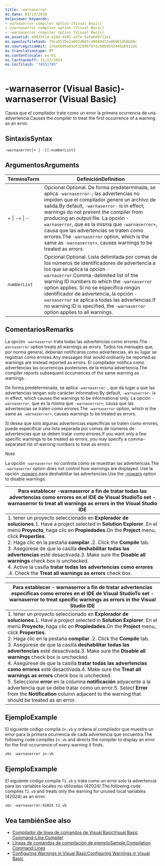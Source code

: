 ```yaml
---
title: -warnaserror
ms.date: 03/13/2018
helpviewer_keywords:
- warnaserror compiler option [Visual Basic]
- /warnaserror compiler option [Visual Basic]
- -warnaserror compiler option [Visual Basic]
ms.assetid: 49819f1d-a1bd-4201-affe-5afe6d9712e1
ms.openlocfilehash: f9ca5575e2a042d68fc490494f2e86991d58b80c
ms.sourcegitcommit: 17ee6605e01ef32506f8fdc686954244ba6911de
ms.translationtype: MT
ms.contentlocale: es-ES
ms.lasthandoff: 11/22/2019
ms.locfileid: "74351705"
---
```

# <a name="-warnaserror-visual-basic"></a><span data-ttu-id="e5eca-102">-warnaserror (Visual Basic)</span><span class="sxs-lookup"><span data-stu-id="e5eca-102">-warnaserror (Visual Basic)</span></span>
<span data-ttu-id="e5eca-103">Causa que el compilador trate como un error la primera ocurrencia de una advertencia.</span><span class="sxs-lookup"><span data-stu-id="e5eca-103">Causes the compiler to treat the first occurrence of a warning as an error.</span></span>  
  
## <a name="syntax"></a><span data-ttu-id="e5eca-104">Sintaxis</span><span class="sxs-lookup"><span data-stu-id="e5eca-104">Syntax</span></span>  
  
```console  
-warnaserror[+ | -][:numberList]  
```  
  
## <a name="arguments"></a><span data-ttu-id="e5eca-105">Argumentos</span><span class="sxs-lookup"><span data-stu-id="e5eca-105">Arguments</span></span>  
  
|<span data-ttu-id="e5eca-106">Término</span><span class="sxs-lookup"><span data-stu-id="e5eca-106">Term</span></span>|<span data-ttu-id="e5eca-107">Definición</span><span class="sxs-lookup"><span data-stu-id="e5eca-107">Definition</span></span>|  
|---|---|  
|<span data-ttu-id="e5eca-108">+ &#124; -</span><span class="sxs-lookup"><span data-stu-id="e5eca-108">+ &#124; -</span></span>|<span data-ttu-id="e5eca-109">Opcional.</span><span class="sxs-lookup"><span data-stu-id="e5eca-109">Optional.</span></span> <span data-ttu-id="e5eca-110">De forma predeterminada, se aplica `-warnaserror-`; las advertencias no impiden que el compilador genere un archivo de salida.</span><span class="sxs-lookup"><span data-stu-id="e5eca-110">By default, `-warnaserror-` is in effect; warnings do not prevent the compiler from producing an output file.</span></span> <span data-ttu-id="e5eca-111">La opción `-warnaserror`, que es la misma que `-warnaserror+`, causa que las advertencias se traten como errores.</span><span class="sxs-lookup"><span data-stu-id="e5eca-111">The `-warnaserror` option, which is the same as `-warnaserror+`, causes warnings to be treated as errors.</span></span>|  
|`numberList`|<span data-ttu-id="e5eca-112">Opcional.</span><span class="sxs-lookup"><span data-stu-id="e5eca-112">Optional.</span></span> <span data-ttu-id="e5eca-113">Lista delimitada por comas de los números de identificadores de advertencia a los que se aplica la opción `-warnaserror`.</span><span class="sxs-lookup"><span data-stu-id="e5eca-113">Comma-delimited list of the warning ID numbers to which the `-warnaserror` option applies.</span></span> <span data-ttu-id="e5eca-114">Si no se especifica ningún identificador de advertencia, la opción `-warnaserror` se aplica a todas las advertencias.</span><span class="sxs-lookup"><span data-stu-id="e5eca-114">If no warning ID is specified, the `-warnaserror` option applies to all warnings.</span></span>|  
  
## <a name="remarks"></a><span data-ttu-id="e5eca-115">Comentarios</span><span class="sxs-lookup"><span data-stu-id="e5eca-115">Remarks</span></span>  
 <span data-ttu-id="e5eca-116">La opción `-warnaserror` trata todas las advertencias como errores.</span><span class="sxs-lookup"><span data-stu-id="e5eca-116">The `-warnaserror` option treats all warnings as errors.</span></span> <span data-ttu-id="e5eca-117">Todos los mensajes que, por norma general, deberían notificarse como advertencias, en su lugar se registran como errores.</span><span class="sxs-lookup"><span data-stu-id="e5eca-117">Any messages that would ordinarily be reported as warnings are instead reported as errors.</span></span> <span data-ttu-id="e5eca-118">El compilador notifica como advertencias las ocurrencias posteriores de la misma advertencia.</span><span class="sxs-lookup"><span data-stu-id="e5eca-118">The compiler reports subsequent occurrences of the same warning as warnings.</span></span>  
  
 <span data-ttu-id="e5eca-119">De forma predeterminada, se aplica `-warnaserror-`, que da lugar a que las advertencias tengan solo carácter informativo.</span><span class="sxs-lookup"><span data-stu-id="e5eca-119">By default, `-warnaserror-` is in effect, which causes the warnings to be informational only.</span></span> <span data-ttu-id="e5eca-120">La opción `-warnaserror`, que es la misma que `-warnaserror+`, causa que las advertencias se traten como errores.</span><span class="sxs-lookup"><span data-stu-id="e5eca-120">The `-warnaserror` option, which is the same as `-warnaserror+`, causes warnings to be treated as errors.</span></span>  
  
 <span data-ttu-id="e5eca-121">Si desea que solo algunas advertencias específicas se traten como errores, puede especificar una lista separada por comas de números de advertencias que se deben tratar como errores.</span><span class="sxs-lookup"><span data-stu-id="e5eca-121">If you want only a few specific warnings to be treated as errors, you may specify a comma-separated list of warning numbers to treat as errors.</span></span>  
  
> [!NOTE]
> <span data-ttu-id="e5eca-122">La opción `-warnaserror` no controla cómo se muestran las advertencias.</span><span class="sxs-lookup"><span data-stu-id="e5eca-122">The `-warnaserror` option does not control how warnings are displayed.</span></span> <span data-ttu-id="e5eca-123">Use la opción [-nowarn](../../../visual-basic/reference/command-line-compiler/nowarn.md) para deshabilitar las advertencias.</span><span class="sxs-lookup"><span data-stu-id="e5eca-123">Use the [-nowarn](../../../visual-basic/reference/command-line-compiler/nowarn.md) option to disable warnings.</span></span>  
  
|<span data-ttu-id="e5eca-124">Para establecer -warnaserror a fin de tratar todas las advertencias como errores en el IDE de Visual Studio</span><span class="sxs-lookup"><span data-stu-id="e5eca-124">To set -warnaserror to treat all warnings as errors in the Visual Studio IDE</span></span>|  
|---|  
|<span data-ttu-id="e5eca-125">1. tener un proyecto seleccionado en **Explorador de soluciones**.</span><span class="sxs-lookup"><span data-stu-id="e5eca-125">1.  Have a project selected in **Solution Explorer**.</span></span> <span data-ttu-id="e5eca-126">En el menú **Proyecto**, haga clic en **Propiedades**.</span><span class="sxs-lookup"><span data-stu-id="e5eca-126">On the **Project** menu, click **Properties**.</span></span> <br /><span data-ttu-id="e5eca-127">2. Haga clic en la pestaña **compilar** .</span><span class="sxs-lookup"><span data-stu-id="e5eca-127">2.  Click the **Compile** tab.</span></span><br /><span data-ttu-id="e5eca-128">3. Asegúrese de que la casilla **deshabilitar todas las advertencias** esté desactivada.</span><span class="sxs-lookup"><span data-stu-id="e5eca-128">3.  Make sure the **Disable all warnings** check box is unchecked.</span></span><br /><span data-ttu-id="e5eca-129">4. Active la casilla **tratar todas las advertencias como errores** .</span><span class="sxs-lookup"><span data-stu-id="e5eca-129">4.  Check the **Treat all warnings as errors** check box.</span></span>|  
  
|<span data-ttu-id="e5eca-130">Para establecer - warnaserror a fin de tratar advertencias específicas como errores en el IDE de Visual Studio</span><span class="sxs-lookup"><span data-stu-id="e5eca-130">To set -warnaserror to treat specific warnings as errors in the Visual Studio IDE</span></span>|  
|---|  
|<span data-ttu-id="e5eca-131">1. tener un proyecto seleccionado en **Explorador de soluciones**.</span><span class="sxs-lookup"><span data-stu-id="e5eca-131">1.  Have a project selected in **Solution Explorer**.</span></span> <span data-ttu-id="e5eca-132">En el menú **Proyecto**, haga clic en **Propiedades**.</span><span class="sxs-lookup"><span data-stu-id="e5eca-132">On the **Project** menu, click **Properties**.</span></span><br /><span data-ttu-id="e5eca-133">2. Haga clic en la pestaña **compilar** .</span><span class="sxs-lookup"><span data-stu-id="e5eca-133">2.  Click the **Compile** tab.</span></span><br /><span data-ttu-id="e5eca-134">3. Asegúrese de que la casilla **deshabilitar todas las advertencias** esté desactivada.</span><span class="sxs-lookup"><span data-stu-id="e5eca-134">3.  Make sure the **Disable all warnings** check box is unchecked.</span></span><br /><span data-ttu-id="e5eca-135">4. Asegúrese de que la casilla **tratar todas las advertencias como errores** esté desactivada.</span><span class="sxs-lookup"><span data-stu-id="e5eca-135">4.  Make sure the **Treat all warnings as errors** check box is unchecked.</span></span><br /><span data-ttu-id="e5eca-136">5. Seleccione **error** en la columna **notificación** adyacente a la advertencia que se debe tratar como un error.</span><span class="sxs-lookup"><span data-stu-id="e5eca-136">5.  Select **Error** from the **Notification** column adjacent to the warning that should be treated as an error.</span></span>|  
  
## <a name="example"></a><span data-ttu-id="e5eca-137">Ejemplo</span><span class="sxs-lookup"><span data-stu-id="e5eca-137">Example</span></span>  
 <span data-ttu-id="e5eca-138">El siguiente código compila `In.vb` y ordena al compilador que muestre un error para la primera ocurrencia de cada advertencia que encuentra.</span><span class="sxs-lookup"><span data-stu-id="e5eca-138">The following code compiles `In.vb` and directs the compiler to display an error for the first occurrence of every warning it finds.</span></span>  
  
```console
vbc -warnaserror in.vb  
```  
  
## <a name="example"></a><span data-ttu-id="e5eca-139">Ejemplo</span><span class="sxs-lookup"><span data-stu-id="e5eca-139">Example</span></span>  
 <span data-ttu-id="e5eca-140">El siguiente código compila `T2.vb` y trata como un error solo la advertencia para las variables locales no utilizadas (42024).</span><span class="sxs-lookup"><span data-stu-id="e5eca-140">The following code compiles `T2.vb` and treats only the warning for unused local variables (42024) as an error.</span></span>  
  
```console
vbc -warnaserror:42024 t2.vb  
```  
  
## <a name="see-also"></a><span data-ttu-id="e5eca-141">Vea también</span><span class="sxs-lookup"><span data-stu-id="e5eca-141">See also</span></span>

- [<span data-ttu-id="e5eca-142">Compilador de línea de comandos de Visual Basic</span><span class="sxs-lookup"><span data-stu-id="e5eca-142">Visual Basic Command-Line Compiler</span></span>](../../../visual-basic/reference/command-line-compiler/index.md)
- [<span data-ttu-id="e5eca-143">Líneas de comandos de compilación de ejemplo</span><span class="sxs-lookup"><span data-stu-id="e5eca-143">Sample Compilation Command Lines</span></span>](../../../visual-basic/reference/command-line-compiler/sample-compilation-command-lines.md)
- [<span data-ttu-id="e5eca-144">Configuring Warnings in Visual Basic</span><span class="sxs-lookup"><span data-stu-id="e5eca-144">Configuring Warnings in Visual Basic</span></span>](/visualstudio/ide/configuring-warnings-in-visual-basic)
